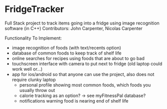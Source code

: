 # FridgeTracker
Full Stack project to track items going into a fridge using image recognition software (in C++)
Contributors: John Carpenter, Nicolas Carpenter

Functionality To Implement:
- image recognition of foods (with text/recents option)
- database of common foods to keep track of shelf life
- online searches for recipes using foods that are about to go bad
- touchscreen interface with camera to put next to fridge (old laptop could work well or...)
- app for ios/android so that anyone can use the project, also does not require clunky laptop
  - personal profile showing most common foods, which foods you usually throw out
  - calorie tracking as an option? -> see myFitnessPal database?
  - notifications warning food is nearing end of shelf life

